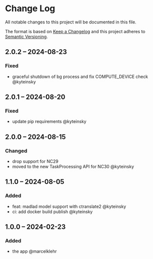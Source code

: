 # Change Log
All notable changes to this project will be documented in this file.

The format is based on [Keep a Changelog](http://keepachangelog.com/)
and this project adheres to [Semantic Versioning](http://semver.org/).

## 2.0.2 – 2024-08-23
### Fixed
- graceful shutdown of bg process and fix COMPUTE_DEVICE check @kyteinsky

## 2.0.1 – 2024-08-20
### Fixed
- update pip requirements @kyteinsky

## 2.0.0 – 2024-08-15
### Changed
- drop support for NC29
- moved to the new TaskProcessing API for NC30 @kyteinsky

## 1.1.0 – 2024-08-05
### Added
- feat: madlad model support with ctranslate2 @kyteinsky
- ci: add docker build publish @kyteinsky


## 1.0.0 – 2024-02-23
### Added
* the app @marcelklehr

